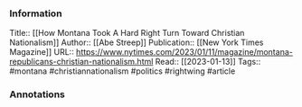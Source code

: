 
### Information
Title:: [[How Montana Took A Hard Right Turn Toward Christian Nationalism]]
Author:: [[Abe Streep]]
Publication:: [[New York Times Magazine]]
URL:: https://www.nytimes.com/2023/01/11/magazine/montana-republicans-christian-nationalism.html
Read:: [[2023-01-13]]
Tags:: #montana #christiannationalism #politics #rightwing 
#article

### Annotations